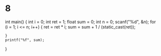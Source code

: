 # 8
int main()
{
	int i = 0;
	int ret = 1;
	float sum = 0;
	int n = 0;
	scanf("%d", &n);
	for (i = 1; i <= n; i++)
	{
		ret = ret * i;
		sum = sum + 1 / (static_cast<float>(ret));


	}
	printf("%f", sum);
}
